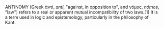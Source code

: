 ANTINOMY (Greek ἀντί, _antí_, "against, in opposition to", and νόμος, _nómos_, "law") refers to a real or apparent mutual incompatibility of two laws.[1] It is a term used in logic and epistemology, particularly in the philosophy of Kant.
